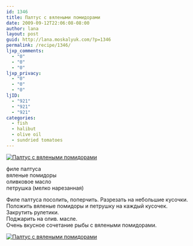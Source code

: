 ```yaml
---
id: 1346
title: Палтус с вялеными помидорами
date: 2009-09-12T22:06:08-08:00
author: lana
layout: post
guid: http://lana.moskalyuk.com/?p=1346
permalink: /recipe/1346/
ljxp_comments:
  - "0"
  - "0"
  - "0"
ljxp_privacy:
  - "0"
  - "0"
  - "0"
ljID:
  - "921"
  - "921"
  - "921"
categories:
  - fish
  - halibut
  - olive oil
  - sundried tomatoes
---
```

<a class="flickr-image alignnone" title="Палтус с вялеными помидорами" href="http://www.flickr.com/photos/67405678@N00/3886547328/" target="_blank"><img src="http://farm4.static.flickr.com/3528/3886547328_dce3fb6042.jpg" alt="Палтус с вялеными помидорами" /></a>

филе палтуса  
вяленые помидоры  
оливковое масло  
петрушка (мелко нарезанная)

Филе палтуса посолить, поперчить. Разрезать на небольшие кусочки.  
Положить вяленые помидоры и петрушку на каждый кусочек.  
Закрутить рулетики.  
Поджарить на олив. масле.  
Очень вкусное сочетание рыбы с вялеными помидорами.

<a class="flickr-image alignnone" title="Палтус с вялеными помидорами" href="http://www.flickr.com/photos/67405678@N00/3886547680/" target="_blank"><img src="http://farm3.static.flickr.com/2491/3886547680_6a661a6a43.jpg" alt="Палтус с вялеными помидорами" /></a>